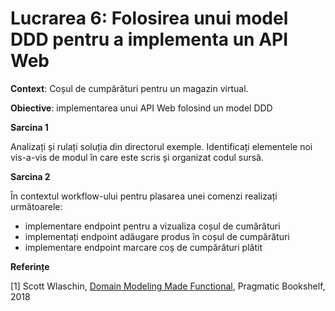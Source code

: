 # Lucrarea 6: Folosirea unui model DDD pentru a implementa un API Web

**Context**: Coșul de cumpărături pentru un magazin virtual. 

**Obiective**: implementarea unui API Web folosind un model DDD

**Sarcina 1**

Analizați și rulați soluția din directorul exemple. Identificați elementele noi vis-a-vis de modul în care este scris și organizat codul sursă.

**Sarcina 2**

În contextul workflow-ului pentru plasarea unei comenzi realizați următoarele:
* implementare endpoint pentru a vizualiza coșul de cumărături
* implementați endpoint adăugare produs în coșul de cumpărături
* implementare endpoint marcare coș de cumpărături plătit

**Referințe**

[1] Scott Wlaschin, [Domain Modeling Made Functional](https://www.amazon.com/Domain-Modeling-Made-Functional-Domain-Driven-ebook/dp/B07B44BPFB/ref=sr_1_1?dchild=1&keywords=Domain+Modeling+Made+Functional&qid=1632338254&sr=8-1), Pragmatic Bookshelf, 2018  
